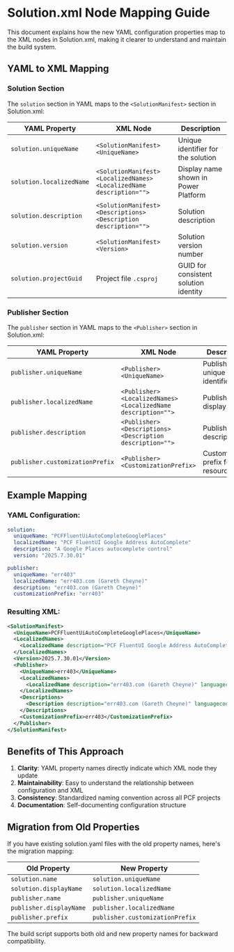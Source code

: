 # Solution.xml Node Mapping Guide

This document explains how the new YAML configuration properties map to the XML nodes in Solution.xml, making it clearer to understand and maintain the build system.

## YAML to XML Mapping

### Solution Section
The `solution` section in YAML maps to the `<SolutionManifest>` section in Solution.xml:

| YAML Property | XML Node | Description |
|---------------|----------|-------------|
| `solution.uniqueName` | `<SolutionManifest><UniqueName>` | Unique identifier for the solution |
| `solution.localizedName` | `<SolutionManifest><LocalizedNames><LocalizedName description="">` | Display name shown in Power Platform |
| `solution.description` | `<SolutionManifest><Descriptions><Description description="">` | Solution description |
| `solution.version` | `<SolutionManifest><Version>` | Solution version number |
| `solution.projectGuid` | Project file `.csproj` | GUID for consistent solution identity |

### Publisher Section
The `publisher` section in YAML maps to the `<Publisher>` section in Solution.xml:

| YAML Property | XML Node | Description |
|---------------|----------|-------------|
| `publisher.uniqueName` | `<Publisher><UniqueName>` | Publisher's unique identifier |
| `publisher.localizedName` | `<Publisher><LocalizedNames><LocalizedName description="">` | Publisher display name |
| `publisher.description` | `<Publisher><Descriptions><Description description="">` | Publisher description |
| `publisher.customizationPrefix` | `<Publisher><CustomizationPrefix>` | Customization prefix for resources |

## Example Mapping

### YAML Configuration:
```yaml
solution:
  uniqueName: "PCFFluentUiAutoCompleteGooglePlaces"
  localizedName: "PCF FluentUI Google Address AutoComplete"
  description: "A Google Places autocomplete control"
  version: "2025.7.30.01"

publisher:
  uniqueName: "err403"
  localizedName: "err403.com (Gareth Cheyne)"
  description: "err403.com (Gareth Cheyne)"
  customizationPrefix: "err403"
```

### Resulting XML:
```xml
<SolutionManifest>
  <UniqueName>PCFFluentUiAutoCompleteGooglePlaces</UniqueName>
  <LocalizedNames>
    <LocalizedName description="PCF FluentUI Google Address AutoComplete" languagecode="1033" />
  </LocalizedNames>
  <Version>2025.7.30.01</Version>
  <Publisher>
    <UniqueName>err403</UniqueName>
    <LocalizedNames>
      <LocalizedName description="err403.com (Gareth Cheyne)" languagecode="1033" />
    </LocalizedNames>
    <Descriptions>
      <Description description="err403.com (Gareth Cheyne)" languagecode="1033" />
    </Descriptions>
    <CustomizationPrefix>err403</CustomizationPrefix>
  </Publisher>
</SolutionManifest>
```

## Benefits of This Approach

1. **Clarity**: YAML property names directly indicate which XML node they update
2. **Maintainability**: Easy to understand the relationship between configuration and XML
3. **Consistency**: Standardized naming convention across all PCF projects
4. **Documentation**: Self-documenting configuration structure

## Migration from Old Properties

If you have existing solution.yaml files with the old property names, here's the migration mapping:

| Old Property | New Property |
|-------------|-------------|
| `solution.name` | `solution.uniqueName` |
| `solution.displayName` | `solution.localizedName` |
| `publisher.name` | `publisher.uniqueName` |
| `publisher.displayName` | `publisher.localizedName` |
| `publisher.prefix` | `publisher.customizationPrefix` |

The build script supports both old and new property names for backward compatibility.
